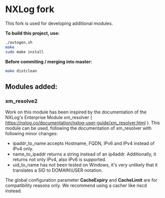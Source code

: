# NXLog fork

This fork is used for developing additional modules.

**To build this project, use:**

```bash
./autogen.sh
make  
sudo make install
```

**Before commiting / merging into master:**

```bash
make distclean
```

## Modules added:
### xm_resolve2

Work on this module has been inspired by the documentation of the NXLog's Enterprise Module xm_resolver ( https://nxlog.co/documentation/nxlog-user-guide/xm_resolver.html ).
This module can be used, following the documentation of xm_resolver with following minor changes:
- ipaddr_to_name accepts Hostname, FQDN, IPv6 and IPv4 instead of IPv4 only.
- name_to_ipaddr returns a string instead of an ip4addr. Additionally, it returns not only IPv4, also IPv6 is supported.
- uid_to_name has not been tested on Windows, it's very unlikely that it translates a SID to DOMAIN\USER notation.

The global configuration parameter **CacheExpiry** and **CacheLimit** are for compatibility reasons only. We recommend using a cacher like nscd instead.
